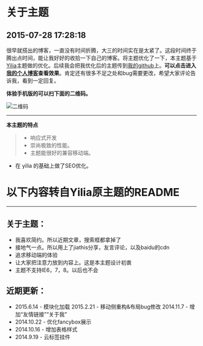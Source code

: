 关于主题
===
2015-07-28 17:28:18
---
很早就搭出的博客，一直没有时间折腾，大三的时间实在是太紧了。这段时间终于腾出点时间，能让我好好的收拾一下自己的博客。将主题优化了一下，本主题基于 [Yilia](https://github.com/litten/hexo-theme-yilia)主题做的优化。后续我会把我优化后的主题传到[我的github](https://github.com/winnerweb/hexo-theme-smackdown)上。**可以点击进入[我的个人博客](https://winnerweb.github.io/blog)查看效果**。肯定还有很多不足之处和bug需要更改，希望大家评论告诉我，看到一定回复。

**体验手机版的可以扫下面的二维码。**

![二维码](http://7xkj1z.com1.z0.glb.clouddn.com/blog%E4%BA%8C%E7%BB%B4%E7%A0%81.png "GitHub Mark")

---
**本主题的特点**
>- 响应式开发
>- 崇尚极致的性能。
>- 主题能很好的兼容移动端。
 - 在 yilia 的基础上做了SEO优化。

以下内容转自Yilia原主题的README
===
---
关于主题：
---
- 我喜欢简约。所以近期文章，搜索框都拿掉了
- 接地气一点。所以用上了jiathis分享，友言评论，以及baidu的cdn
- 追求移动端的体验
- 让大家把注意力放到内容上。这是本主题设计初衷
- 主题不支持IE6，7，8。以后也不会

近期更新：
---
- 2015.6.14 - 模块化加载 2015.2.21 - 移动侧重构&布局bug修改 2014.11.7 - 增加“友情链接”“关于我”
- 2014.10.22 - 优化fancybox展示
- 2014.10.16 - 增加表格样式
- 2014.9.19 - 云标签挂件
